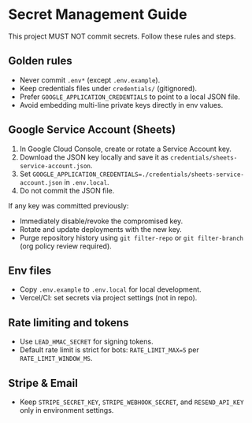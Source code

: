 # Secret Management Guide

This project MUST NOT commit secrets. Follow these rules and steps.

## Golden rules
- Never commit `.env*` (except `.env.example`).
- Keep credentials files under `credentials/` (gitignored).
- Prefer `GOOGLE_APPLICATION_CREDENTIALS` to point to a local JSON file.
- Avoid embedding multi-line private keys directly in env values.

## Google Service Account (Sheets)
1. In Google Cloud Console, create or rotate a Service Account key.
2. Download the JSON key locally and save it as `credentials/sheets-service-account.json`.
3. Set `GOOGLE_APPLICATION_CREDENTIALS=./credentials/sheets-service-account.json` in `.env.local`.
4. Do not commit the JSON file.

If any key was committed previously:
- Immediately disable/revoke the compromised key.
- Rotate and update deployments with the new key.
- Purge repository history using `git filter-repo` or `git filter-branch` (org policy review required).

## Env files
- Copy `.env.example` to `.env.local` for local development.
- Vercel/CI: set secrets via project settings (not in repo).

## Rate limiting and tokens
- Use `LEAD_HMAC_SECRET` for signing tokens.
- Default rate limit is strict for bots: `RATE_LIMIT_MAX=5` per `RATE_LIMIT_WINDOW_MS`.

## Stripe & Email
- Keep `STRIPE_SECRET_KEY`, `STRIPE_WEBHOOK_SECRET`, and `RESEND_API_KEY` only in environment settings.

